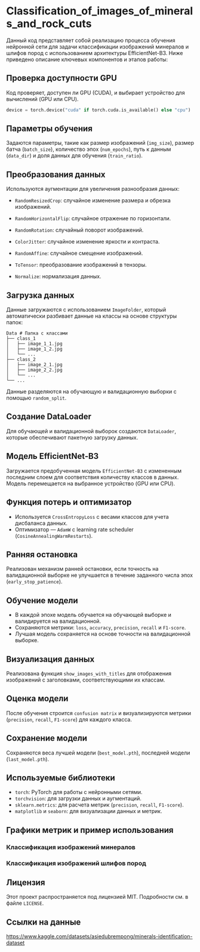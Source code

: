 # Classification_of_images_of_minerals_and_rock_cuts
Данный код представляет собой реализацию процесса обучения нейронной сети для задачи классификации изображений минералов и шлифов пород с использованием архитектуры EfficientNet-B3. Ниже приведено описание ключевых компонентов и этапов работы:
## Проверка доступности GPU
Код проверяет, доступен ли GPU (CUDA), и выбирает устройство для вычислений (GPU или CPU).
```python
device = torch.device("cuda" if torch.cuda.is_available() else "cpu")
```
## Параметры обучения
Задаются параметры, такие как размер изображений (`img_size`), размер батча (`batch_size`), количество эпох (`num_epochs`), путь к данным (`data_dir`) и доля данных для обучения (`train_ratio`).

## Преобразования данных
Используются аугментации для увеличения разнообразия данных:<p>
* `RandomResizedCrop`: случайное изменение размера и обрезка изображений.<p>
* `RandomHorizontalFlip`: случайное отражение по горизонтали.<p>
* `RandomRotation`: случайный поворот изображений.<p>
* `ColorJitter`: случайное изменение яркости и контраста.<p>
* `RandomAffine`: случайное смещение изображений.<p>
* `ToTensor`: преобразование изображений в тензоры.<p>
* `Normalize`: нормализация данных.

## Загрузка данных
Данные загружаются с использованием `ImageFolder`, который автоматически разбивает данные на классы на основе структуры папок:<p> 
```
Data # Папка с классами
├── class_1
│   ├── image_1_1.jpg
│   ├── image_1_2.jpg
│   └── ...
├── class_2
│   ├── image_2_1.jpg
│   ├── image_2_2.jpg
│   └── ...
└── ...
```
Данные разделяются на обучающую и валидационную выборки с помощью `random_split`.

## Создание DataLoader
Для обучающей и валидационной выборок создаются `DataLoader`, которые обеспечивают пакетную загрузку данных.

## Модель EfficientNet-B3
Загружается предобученная модель `EfficientNet-B3` с измененным последним слоем для соответствия количеству классов в данных. Модель перемещается на выбранное устройство (GPU или CPU).

## Функция потерь и оптимизатор
* Используется `CrossEntropyLoss` с весами классов для учета дисбаланса данных.
* Оптимизатор — `AdamW` с learning rate scheduler (`CosineAnnealingWarmRestarts`).

## Ранняя остановка
Реализован механизм ранней остановки, если точность на валидационной выборке не улучшается в течение заданного числа эпох (`early_stop_patience`).

## Обучение модели
* В каждой эпохе модель обучается на обучающей выборке и валидируется на валидационной.
* Сохраняются метрики: `loss`, `accuracy`, `precision`, `recall` и `F1-score`.
* Лучшая модель сохраняется на основе точности на валидационной выборке.

## Визуализация данных
Реализована функция `show_images_with_titles` для отображения изображений с заголовками, соответствующими их классам.

## Оценка модели
После обучения строится `confusion matrix` и визуализируются метрики (`precision`, `recall`, `F1-score`) для каждого класса.

## Сохранение модели
Сохраняются веса лучшей модели (`best_model.pth`), последней модели (`last_model.pth`).

## Используемые библиотеки
* `torch`: PyTorch для работы с нейронными сетями.
* `torchvision`: для загрузки данных и аугментаций.
* `sklearn.metrics`: для расчета метрик (`precision`, `recall`, `F1-score`).
* `matplotlib` и `seaborn`: для визуализации данных и метрик.

## Графики метрик и пример использования
### Классификация изображений минералов


### Классификация изображений шлифов пород

## Лицензия
Этот проект распространяется под лицензией MIT. Подробности см. в файле `LICENSE`.

## Ссылки на данные
https://www.kaggle.com/datasets/asiedubrempong/minerals-identification-dataset
